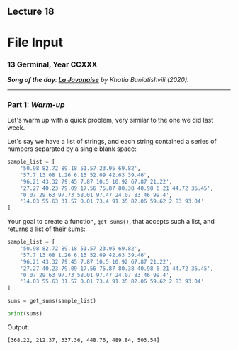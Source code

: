 ## Lecture 18

# File Input

### 13 Germinal, Year CCXXX

***Song of the day***: _[**La Javanaise**](https://youtu.be/gPICcSvTRv8) by Khatia Buniatishvili (2020)._

---

### Part 1: _Warm-up_

Let's warm up with a quick problem, very similar to the one we did last week.

Let's say we have a list of strings, and each string contained a series of numbers separated by a single blank space:

```python
sample_list = [
    '50.98 82.72 89.18 51.57 23.95 69.82', 
    '57.7 13.08 1.26 6.15 52.09 42.63 39.46', 
    '96.21 43.32 79.45 7.87 10.5 10.92 67.87 21.22', 
    '27.27 40.23 79.09 17.56 75.87 80.38 40.98 6.21 44.72 36.45', 
    '0.07 29.63 97.73 58.01 97.47 24.07 83.46 99.4', 
    '14.03 55.63 31.57 0.01 73.4 91.35 82.06 59.62 2.83 93.04'
]
```

Your goal to create a function, `get_sums()`, that accepts such a list, and returns a list of their sums:

```python
sample_list = [
    '50.98 82.72 89.18 51.57 23.95 69.82', 
    '57.7 13.08 1.26 6.15 52.09 42.63 39.46', 
    '96.21 43.32 79.45 7.87 10.5 10.92 67.87 21.22', 
    '27.27 40.23 79.09 17.56 75.87 80.38 40.98 6.21 44.72 36.45', 
    '0.07 29.63 97.73 58.01 97.47 24.07 83.46 99.4', 
    '14.03 55.63 31.57 0.01 73.4 91.35 82.06 59.62 2.83 93.04'
]

sums = get_sums(sample_list)

print(sums)
```

Output:

```text
[368.22, 212.37, 337.36, 448.76, 489.84, 503.54]
```